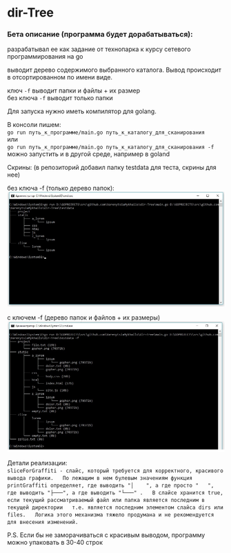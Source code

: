 # dir-Tree

### Бета описание (программа будет дорабатываться):

разрабатывал ее как задание от технопарка к курсу сетевого программирования на go

выводит дерево содержимого выбранного каталога. Вывод происходит в отсортированном по имени виде.   
  
ключ `-f` выводит папки и файлы + их размер  
без ключа `-f` выводит только папки

Для запуска нужно иметь компилятор для golang.  
  
В консоли пишем:  
`go run путь_к_программе/main.go путь_к_каталогу_для_сканирования`  
или  
`go run путь_к_программе/main.go путь_к_каталогу_для_сканирования -f`  
можно запустить и в другой среде, например в goland

Скрины: (в репозиторий добавил папку testdata для теста, скрины для нее)

без ключа -f (только дерево папок):  
![screenshot of sample](https://github.com/VarenytsiaMykhailo/dir-Tree/blob/master/screenshots/DT1.jpg?raw=true)

с ключем -f (дерево папок и файлов + их размеры)  
![screenshot of sample](https://github.com/VarenytsiaMykhailo/dir-Tree/blob/master/screenshots/DT2.jpg?raw=true)

Детали реализации:  
`sliceForGraffiti - слайс, который требуется для корректного, красивого вывода графики.  
По лежащим в нем булевым значениям функция printGraffiti определяет, где выводить "│	", а где просто "	",  
где выводить "├───", а где выводить "└───" .  
В слайсе хранится true, если текущий рассматриваемый файл или папка является последним в текущей директории  
т.е. является последним элементом слайса dirs или files.  
Логика этого механизма тяжело продумана и не рекомендуется для внесения изменений.`  

P.S. Если бы не заморачиваться с красивым выводом, программу можно упаковать в 30-40 строк
